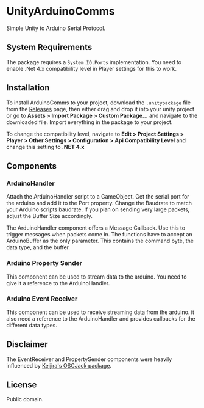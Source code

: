 # UnityArduinoComms

Simple Unity to Arduino Serial Protocol.


## System Requirements

The package requires a ```System.IO.Ports``` implementation. You need to enable .Net 4.x compatibility level in Player settings for this to work.


## Installation

To install ArduinoComms to your project, download the ```.unitypackage``` file from the [Releases] page, then either drag and drop it into your unity project or go to **Assets > Import Package > Custom Package...** and navigate to the downloaded file. Import everything in the package to your project.

To change the compatibility level, navigate to **Edit > Project Settings > Player > Other Settings > Configuration > Api Compatibility Level** and change this setting to **.NET 4.x**

[Releases]: https://github.com/dominik-zisch/UnityArduinoComms/releases

## Components

### ArduinoHandler

Attach the ArduinoHandler script to a GameObject. Get the serial port for the arduino and add it to the Port property. Change the Baudrate to match your Arduino scripts baudrate. If you plan on sending very large packets, adjust the Buffer Size accordingly.

The ArduinoHandler component offers a Message Callback. Use this to trigger messages when packets come in. The functions have to accept an ArduinoBuffer as the only parameter. This contains the command byte, the data type, and the buffer.


### Arduino Property Sender

This component can be used to stream data to the arduino. You need to give it a reference to the ArduinoHandler.


### Arduino Event Receiver

This component can be used to receive streaming data from the arduino. it also need a reference to the ArduinoHandler and provides callbacks for the different data types.


## Disclaimer

The EventReceiver and PropertySender components were heavily influenced by [Keijira's OSCJack package].

[Keijira's OSCJack package]: https://github.com/keijiro/OscJack

## License

Public domain.
